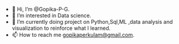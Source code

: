 - 👋 Hi, I’m @Gopika-P-G.
- 👀 I’m interested in Data science.
- 🌱 I’m currently doing project on Python,Sql,ML ,data analysis and visualization to reinforce what I learned.
- 📫 How to reach me gopikaperkulam@gmail.com.

<!---
Gopika-P-G/Gopika-P-G is a ✨ special ✨ repository because its `README.md` (this file) appears on your GitHub profile.
You can click the Preview link to take a look at your changes.
--->
